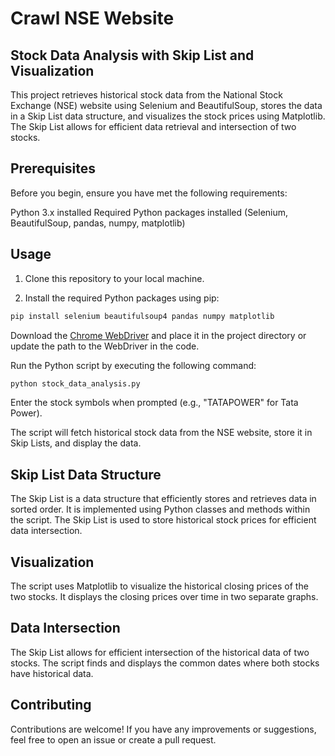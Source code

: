 # Crawl NSE Website
## Stock Data Analysis with Skip List and Visualization
This project retrieves historical stock data from the National Stock Exchange (NSE) website using Selenium and BeautifulSoup, stores the data in a Skip List data structure, and visualizes the stock prices using Matplotlib. The Skip List allows for efficient data retrieval and intersection of two stocks.

## Prerequisites
Before you begin, ensure you have met the following requirements:

Python 3.x installed
Required Python packages installed (Selenium, BeautifulSoup, pandas, numpy, matplotlib)
## Usage
1. Clone this repository to your local machine.

2. Install the required Python packages using pip:

```bash
pip install selenium beautifulsoup4 pandas numpy matplotlib
```
Download the [Chrome WebDriver](https://chromedriver.chromium.org/) and place it in the project directory or update the path to the WebDriver in the code.

Run the Python script by executing the following command:

```bash
python stock_data_analysis.py
```
Enter the stock symbols when prompted (e.g., "TATAPOWER" for Tata Power).

The script will fetch historical stock data from the NSE website, store it in Skip Lists, and display the data.

## Skip List Data Structure
The Skip List is a data structure that efficiently stores and retrieves data in sorted order.
It is implemented using Python classes and methods within the script.
The Skip List is used to store historical stock prices for efficient data intersection.
## Visualization
The script uses Matplotlib to visualize the historical closing prices of the two stocks.
It displays the closing prices over time in two separate graphs.
## Data Intersection
The Skip List allows for efficient intersection of the historical data of two stocks.
The script finds and displays the common dates where both stocks have historical data.
## Contributing
Contributions are welcome! If you have any improvements or suggestions, feel free to open an issue or create a pull request.

